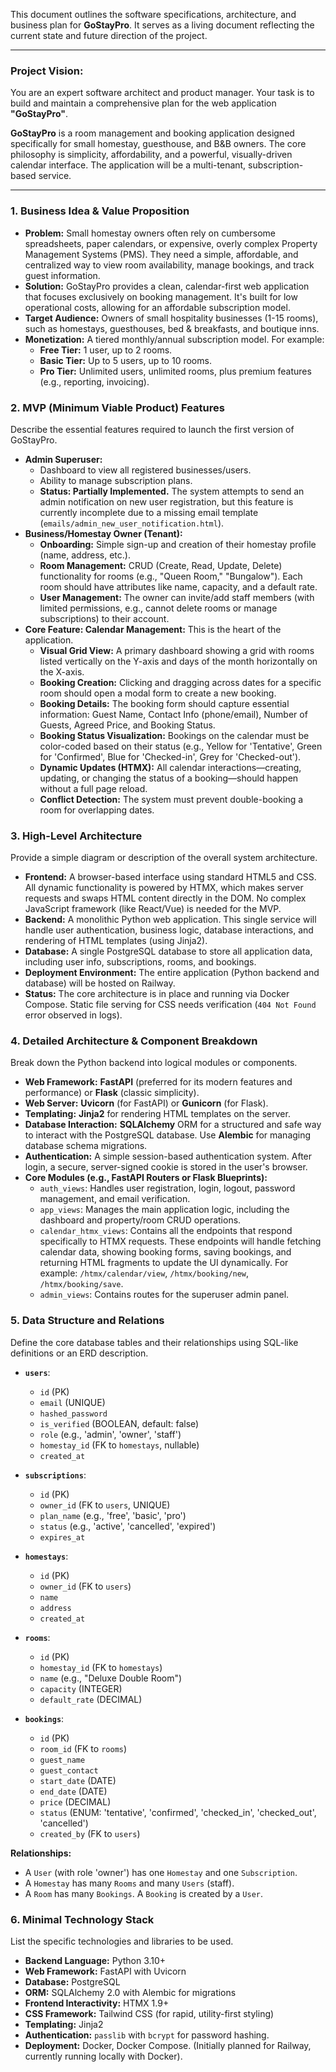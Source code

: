 This document outlines the software specifications, architecture, and business plan for **GoStayPro**. It serves as a living document reflecting the current state and future direction of the project.

***

### **Project Vision:**

You are an expert software architect and product manager. Your task is to build and maintain a comprehensive plan for the web application **"GoStayPro"**.

**GoStayPro** is a room management and booking application designed specifically for small homestay, guesthouse, and B&B owners. The core philosophy is simplicity, affordability, and a powerful, visually-driven calendar interface. The application will be a multi-tenant, subscription-based service.

---

### **1. Business Idea & Value Proposition**

* **Problem:** Small homestay owners often rely on cumbersome spreadsheets, paper calendars, or expensive, overly complex Property Management Systems (PMS). They need a simple, affordable, and centralized way to view room availability, manage bookings, and track guest information.
* **Solution:** GoStayPro provides a clean, calendar-first web application that focuses exclusively on booking management. It's built for low operational costs, allowing for an affordable subscription model.
* **Target Audience:** Owners of small hospitality businesses (1-15 rooms), such as homestays, guesthouses, bed & breakfasts, and boutique inns.
* **Monetization:** A tiered monthly/annual subscription model. For example:
    * **Free Tier:** 1 user, up to 2 rooms.
    * **Basic Tier:** Up to 5 users, up to 10 rooms.
    * **Pro Tier:** Unlimited users, unlimited rooms, plus premium features (e.g., reporting, invoicing).

### **2. MVP (Minimum Viable Product) Features**

Describe the essential features required to launch the first version of GoStayPro.

* **Admin Superuser:**
    * Dashboard to view all registered businesses/users.
    * Ability to manage subscription plans.
    * **Status: Partially Implemented.** The system attempts to send an admin notification on new user registration, but this feature is currently incomplete due to a missing email template (`emails/admin_new_user_notification.html`).
* **Business/Homestay Owner (Tenant):**
    * **Onboarding:** Simple sign-up and creation of their homestay profile (name, address, etc.).
    * **Room Management:** CRUD (Create, Read, Update, Delete) functionality for rooms (e.g., "Queen Room," "Bungalow"). Each room should have attributes like name, capacity, and a default rate.
    * **User Management:** The owner can invite/add staff members (with limited permissions, e.g., cannot delete rooms or manage subscriptions) to their account.
* **Core Feature: Calendar Management:** This is the heart of the application.
    * **Visual Grid View:** A primary dashboard showing a grid with rooms listed vertically on the Y-axis and days of the month horizontally on the X-axis.
    * **Booking Creation:** Clicking and dragging across dates for a specific room should open a modal form to create a new booking.
    * **Booking Details:** The booking form should capture essential information: Guest Name, Contact Info (phone/email), Number of Guests, Agreed Price, and Booking Status.
    * **Booking Status Visualization:** Bookings on the calendar must be color-coded based on their status (e.g., Yellow for 'Tentative', Green for 'Confirmed', Blue for 'Checked-in', Grey for 'Checked-out').
    * **Dynamic Updates (HTMX):** All calendar interactions—creating, updating, or changing the status of a booking—should happen without a full page reload.
    * **Conflict Detection:** The system must prevent double-booking a room for overlapping dates.

### **3. High-Level Architecture**

Provide a simple diagram or description of the overall system architecture.

* **Frontend:** A browser-based interface using standard HTML5 and CSS. All dynamic functionality is powered by HTMX, which makes server requests and swaps HTML content directly in the DOM. No complex JavaScript framework (like React/Vue) is needed for the MVP.
* **Backend:** A monolithic Python web application. This single service will handle user authentication, business logic, database interactions, and rendering of HTML templates (using Jinja2).
* **Database:** A single PostgreSQL database to store all application data, including user info, subscriptions, rooms, and bookings.
* **Deployment Environment:** The entire application (Python backend and database) will be hosted on Railway.
* **Status:** The core architecture is in place and running via Docker Compose. Static file serving for CSS needs verification (`404 Not Found` error observed in logs).

### **4. Detailed Architecture & Component Breakdown**

Break down the Python backend into logical modules or components.

* **Web Framework:** **FastAPI** (preferred for its modern features and performance) or **Flask** (classic simplicity).
* **Web Server:** **Uvicorn** (for FastAPI) or **Gunicorn** (for Flask).
* **Templating:** **Jinja2** for rendering HTML templates on the server.
* **Database Interaction:** **SQLAlchemy** ORM for a structured and safe way to interact with the PostgreSQL database. Use **Alembic** for managing database schema migrations.
* **Authentication:** A simple session-based authentication system. After login, a secure, server-signed cookie is stored in the user's browser.
* **Core Modules (e.g., FastAPI Routers or Flask Blueprints):**
    * `auth_views`: Handles user registration, login, logout, password management, and email verification.
    * `app_views`: Manages the main application logic, including the dashboard and property/room CRUD operations.
    * `calendar_htmx_views`: Contains all the endpoints that respond specifically to HTMX requests. These endpoints will handle fetching calendar data, showing booking forms, saving bookings, and returning HTML fragments to update the UI dynamically. For example: `/htmx/calendar/view`, `/htmx/booking/new`, `/htmx/booking/save`.
    * `admin_views`: Contains routes for the superuser admin panel.

### **5. Data Structure and Relations**

Define the core database tables and their relationships using SQL-like definitions or an ERD description.

* **`users`**:
    * `id` (PK)
    * `email` (UNIQUE)
    * `hashed_password`
    * `is_verified` (BOOLEAN, default: false)
    * `role` (e.g., 'admin', 'owner', 'staff')
    * `homestay_id` (FK to `homestays`, nullable)
    * `created_at`

* **`subscriptions`**:
    * `id` (PK)
    * `owner_id` (FK to `users`, UNIQUE)
    * `plan_name` (e.g., 'free', 'basic', 'pro')
    * `status` (e.g., 'active', 'cancelled', 'expired')
    * `expires_at`

* **`homestays`**:
    * `id` (PK)
    * `owner_id` (FK to `users`)
    * `name`
    * `address`
    * `created_at`

* **`rooms`**:
    * `id` (PK)
    * `homestay_id` (FK to `homestays`)
    * `name` (e.g., "Deluxe Double Room")
    * `capacity` (INTEGER)
    * `default_rate` (DECIMAL)

* **`bookings`**:
    * `id` (PK)
    * `room_id` (FK to `rooms`)
    * `guest_name`
    * `guest_contact`
    * `start_date` (DATE)
    * `end_date` (DATE)
    * `price` (DECIMAL)
    * `status` (ENUM: 'tentative', 'confirmed', 'checked_in', 'checked_out', 'cancelled')
    * `created_by` (FK to `users`)

**Relationships:**
* A `User` (with role 'owner') has one `Homestay` and one `Subscription`.
* A `Homestay` has many `Rooms` and many `Users` (staff).
* A `Room` has many `Bookings`. A `Booking` is created by a `User`.

### **6. Minimal Technology Stack**

List the specific technologies and libraries to be used.

* **Backend Language:** Python 3.10+
* **Web Framework:** FastAPI with Uvicorn
* **Database:** PostgreSQL
* **ORM:** SQLAlchemy 2.0 with Alembic for migrations
* **Frontend Interactivity:** HTMX 1.9+
* **CSS Framework:** Tailwind CSS (for rapid, utility-first styling)
* **Templating:** Jinja2
* **Authentication:** `passlib` with `bcrypt` for password hashing.
* **Deployment:** Docker, Docker Compose. (Initially planned for Railway, currently running locally with Docker).